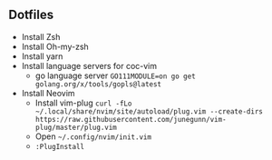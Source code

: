 ## Dotfiles

* Install Zsh
* Install Oh-my-zsh
* Install yarn
* Install language servers for coc-vim 
    * go language server `GO111MODULE=on go get golang.org/x/tools/gopls@latest`
* Install Neovim
    * Install vim-plug `curl -fLo ~/.local/share/nvim/site/autoload/plug.vim --create-dirs https://raw.githubusercontent.com/junegunn/vim-plug/master/plug.vim`
    * Open `~/.config/nvim/init.vim`
    * `:PlugInstall`
